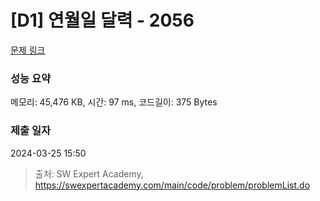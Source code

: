# [D1] 연월일 달력 - 2056 

[문제 링크](https://swexpertacademy.com/main/code/problem/problemDetail.do?contestProbId=AV5QLkdKAz4DFAUq) 

### 성능 요약

메모리: 45,476 KB, 시간: 97 ms, 코드길이: 375 Bytes

### 제출 일자

2024-03-25 15:50



> 출처: SW Expert Academy, https://swexpertacademy.com/main/code/problem/problemList.do